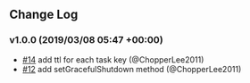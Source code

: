 ## Change Log

### v1.0.0 (2019/03/08 05:47 +00:00)
- [#14](https://github.com/Wiredcraft/kue-jm/pull/14) add ttl for each task key (@ChopperLee2011)
- [#12](https://github.com/Wiredcraft/kue-jm/pull/12) add setGracefulShutdown method (@ChopperLee2011)